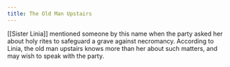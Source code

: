 ```yaml
---
title: The Old Man Upstairs
---
```


[[Sister Linia]] mentioned someone by this name when the party asked her about holy rites to safeguard a grave against necromancy. According to Linia, the old man upstairs knows more than her about such matters, and may wish to speak with the party.